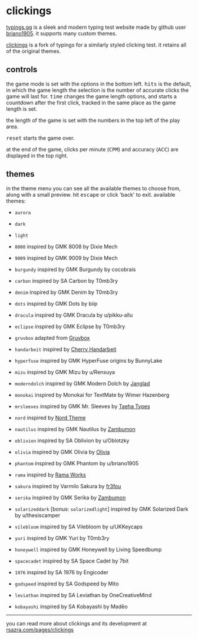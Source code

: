# clickings

<a href="https://typings.gg" target="_blank">typings.gg</a> is a sleek and modern typing test website made by github user [briano1905](https://github.com/briano1905). it supports many custom themes.

<a href="http://rsazra.com/clickings">clickings</a> is a fork of typings for a similarly styled clicking test. it retains all of the original themes. 

## controls
 the game mode is set with the options in the bottom left. <kbd>hits</kbd> is the default, in which the game length the selection is the number of accurate clicks the game will last for. <kbd>time</kbd> changes the game length options, and starts a countdown after the first click, tracked in the same place as the game length is set. 

 the length of the game is set with the numbers in the top left of the play area.

 <kbd>reset</kbd> starts the game over.

 at the end of the game, clicks per minute (<kbd>CPM</kbd>) and accuracy (<kbd>ACC</kbd>) are displayed in the top right.


 ## themes

in the theme menu you can see all the available themes to choose from, along with a small preview. hit <kbd>escape</kbd> or click 'back' to exit.
 available themes:

- `aurora`
- `dark`
- `light`

- `8008` inspired by GMK 8008 by Dixie Mech
- `9009` inspired by GMK 9009 by Dixie Mech
- `burgundy` inspired by GMK Burgundy by cocobrais
- `carbon` inspired by SA Carbon by T0mb3ry
- `denim` inspired by GMK Denim by T0mb3ry
- `dots` inspired by GMK Dots by biip
- `dracula` inspired by GMK Dracula by u/pikku-allu
- `eclipse` inspired by GMK Eclipse by T0mb3ry
- `gruvbox` adapted from [Gruvbox](https://github.com/morhetz/gruvbox)
- `handarbeit` inspired by [Cherry Handarbeit](https://pinchocodia.tistory.com/17)
- `hyperfuse` inspired by GMK HyperFuse origins by BunnyLake
- `mizu` inspired by GMK Mizu by u/Rensuya
- `moderndolch` inspired by GMK Modern Dolch by [Janglad](https://clavier.xyz)
- `monokai` inspired by Monokai for TextMate by Wimer Hazenberg
- `mrsleeves` inspired by GMK Mr. Sleeves by [Taeha Types](https://www.taehatypes.com/)
- `nord` inspired by [Nord Theme](https://nordtheme.com)
- `nautilus` inspired by GMK Nautilus by [Zambumon](https://zambumon.com)
- `oblivion` inspired by SA Oblivion by u/Oblotzky
- `olivia` inspired by GMK Olivia by [Olivia](https://github.com/olivia)
- `phantom` inspired by GMK Phantom by u/briano1905
- `rama` inspired by [Rama Works](https://rama.works)
- `sakura` inspired by Varmilo Sakura by [fr3fou](https://github.com/fr3fou)
- `serika` inspired by GMK Serika by [Zambumon](https://zambumon.com)
- `solarizeddark` [bonus: `solarizedlight`] inspired by GMK Solarized Dark by u/thesiscamper
- `vilebloom` inspired by SA Vilebloom by u/UKKeycaps
- `yuri` inspired by GMK Yuri by T0mb3ry
- `honeywell` inspired by GMK Honeywell by Living Speedbump
- `spacecadet` inspired by SA Space Cadet by 7bit
- `1976` inspired by SA 1976 by Engicoder
- `godspeed` inspired by SA Godspeed by Mito
- `leviathan` inspired by SA Leviathan by OneCreativeMind
- `kobayashi` inspired by SA Kobayashi by Madēo


---

you can read more about clickings and its development at [rsazra.com/pages/clickings](http://rsazra.com/pages/clickings/)